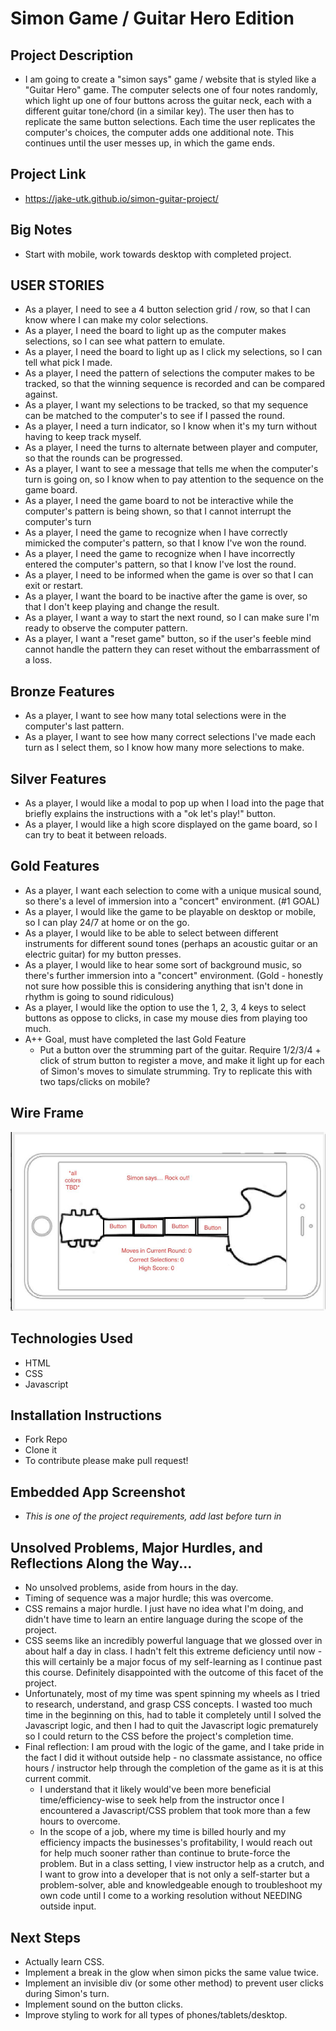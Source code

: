 # Simon Game / Guitar Hero Edition

## Project Description

- I am going to create a "simon says" game / website that is styled like a "Guitar Hero" game. The computer selects one of four notes randomly, which light up one of four buttons across the guitar neck, each with a different guitar tone/chord (in a similar key). The user then has to replicate the same button selections. Each time the user replicates the computer's choices, the computer adds one additional note. This continues until the user messes up, in which the game ends.

## Project Link

- https://jake-utk.github.io/simon-guitar-project/

## Big Notes

- Start with mobile, work towards desktop with completed project.

## USER STORIES

- As a player, I need to see a 4 button selection grid / row, so that I can know where I can make my color selections.
- As a player, I need the board to light up as the computer makes selections, so I can see what pattern to emulate.
- As a player, I need the board to light up as I click my selections, so I can tell what pick I made.
- As a player, I need the pattern of selections the computer makes to be tracked, so that the winning sequence is recorded and can be compared against.
- As a player, I want my selections to be tracked, so that my sequence can be matched to the computer's to see if I passed the round.
- As a player, I need a turn indicator, so I know when it's my turn without having to keep track myself.
- As a player, I need the turns to alternate between player and computer, so that the rounds can be progressed.
- As a player, I want to see a message that tells me when the computer's turn is going on, so I know when to pay attention to the sequence on the game board.
- As a player, I need the game board to not be interactive while the computer's pattern is being shown, so that I cannot interrupt the computer's turn
- As a player, I need the game to recognize when I have correctly mimicked the computer's pattern, so that I know I've won the round.
- As a player, I need the game to recognize when I have incorrectly entered the computer's pattern, so that I know I've lost the round.
- As a player, I need to be informed when the game is over so that I can exit or restart.
- As a player, I want the board to be inactive after the game is over, so that I don't keep playing and change the result.
- As a player, I want a way to start the next round, so I can make sure I'm ready to observe the computer pattern.
- As a player, I want a "reset game" button, so if the user's feeble mind cannot handle the pattern they can reset without the embarrassment of a loss.

## Bronze Features

- As a player, I want to see how many total selections were in the computer's last pattern.
- As a player, I want to see how many correct selections I've made each turn as I select them, so I know how many more selections to make.

## Silver Features

- As a player, I would like a modal to pop up when I load into the page that briefly explains the instructions with a "ok let's play!" button.
- As a player, I would like a high score displayed on the game board, so I can try to beat it between reloads.

## Gold Features

- As a player, I want each selection to come with a unique musical sound, so there's a level of immersion into a "concert" environment. (#1 GOAL)
- As a player, I would like the game to be playable on desktop or mobile, so I can play 24/7 at home or on the go.
- As a player, I would like to be able to select between different instruments for different sound tones (perhaps an acoustic guitar or an electric guitar) for my button presses.
- As a player, I would like to hear some sort of background music, so there's further immersion into a "concert" environment. (Gold - honestly not sure how possible this is considering anything that isn't done in rhythm is going to sound ridiculous)
- As a player, I would like the option to use the 1, 2, 3, 4 keys to select buttons as oppose to clicks, in case my mouse dies from playing too much.
- A++ Goal, must have completed the last Gold Feature
    - Put a button over the strumming part of the guitar.  Require 1/2/3/4 + click of strum button to register a move, and make it light up for each of Simon's moves to simulate strumming.  Try to replicate this with two taps/clicks on mobile?

## Wire Frame

![simon guitar wireframe](simon-guitar-wireframe.png)

## Technologies Used

- HTML
- CSS
- Javascript

## Installation Instructions

- Fork Repo
- Clone it
- To contribute please make pull request!

## Embedded App Screenshot

- _This is one of the project requirements, add last before turn in_

## Unsolved Problems, Major Hurdles, and Reflections Along the Way...

- No unsolved problems, aside from hours in the day.
- Timing of sequence was a major hurdle; this was overcome.
- CSS remains a major hurdle.  I just have no idea what I'm doing, and didn't have time to learn an entire language during the scope of the project.
- CSS seems like an incredibly powerful language that we glossed over in about half a day in class.  I hadn't felt this extreme deficiency until now - this will certainly be a major focus of my self-learning as I continue past this course.  Definitely disappointed with the outcome of this facet of the project.
- Unfortunately, most of my time was spent spinning my wheels as I tried to research, understand, and grasp CSS concepts.  I wasted too much time in the beginning on this, had to table it completely until I solved the Javascript logic, and then I had to quit the Javascript logic prematurely so I could return to the CSS before the project's completion time.
- Final reflection:  I am proud with the logic of the game, and I take pride in the fact I did it without outside help - no classmate assistance, no office hours / instructor help through the completion of the game as it is at this current commit.
    - I understand that it likely would've been more beneficial time/efficiency-wise to seek help from the instructor once I encountered a Javascript/CSS problem that took more than a few hours to overcome.
    - In the scope of a job, where my time is billed hourly and my efficiency impacts the businesses's profitability, I would reach out for help much sooner rather than continue to brute-force the problem.  But in a class setting, I view instructor help as a crutch, and I want to grow into a developer that is not only a self-starter but a problem-solver, able and knowledgeable enough to troubleshoot my own code until I come to a working resolution without NEEDING outside input.

## Next Steps

- Actually learn CSS.
- Implement a break in the glow when simon picks the same value twice.
- Implement an invisible div (or some other method) to prevent user clicks during Simon's turn.
- Implement sound on the button clicks.
- Improve styling to work for all types of phones/tablets/desktop.
